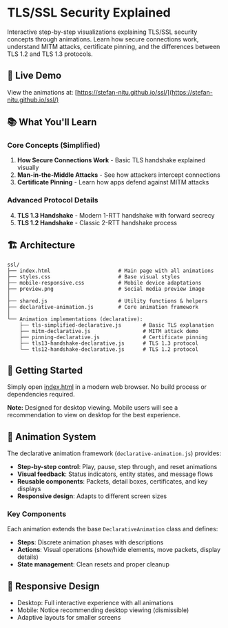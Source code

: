 # TLS/SSL Security Explained

Interactive step-by-step visualizations explaining TLS/SSL security concepts through animations. Learn how secure connections work, understand MITM attacks, certificate pinning, and the differences between TLS 1.2 and TLS 1.3 protocols.

## 🎯 Live Demo

View the animations at: [https://stefan-nitu.github.io/ssl/](https://stefan-nitu.github.io/ssl/)

## 📚 What You'll Learn

### Core Concepts (Simplified)
1. **How Secure Connections Work** - Basic TLS handshake explained visually
2. **Man-in-the-Middle Attacks** - See how attackers intercept connections
3. **Certificate Pinning** - Learn how apps defend against MITM attacks

### Advanced Protocol Details
4. **TLS 1.3 Handshake** - Modern 1-RTT handshake with forward secrecy
5. **TLS 1.2 Handshake** - Classic 2-RTT handshake process

## 🏗️ Architecture

```
ssl/
├── index.html                      # Main page with all animations
├── styles.css                      # Base visual styles
├── mobile-responsive.css           # Mobile device adaptations
├── preview.png                     # Social media preview image
│
├── shared.js                       # Utility functions & helpers
├── declarative-animation.js        # Core animation framework
│
└── Animation implementations (declarative):
    ├── tls-simplified-declarative.js       # Basic TLS explanation
    ├── mitm-declarative.js                 # MITM attack demo
    ├── pinning-declarative.js              # Certificate pinning
    ├── tls13-handshake-declarative.js      # TLS 1.3 protocol
    └── tls12-handshake-declarative.js      # TLS 1.2 protocol
```

## 🚀 Getting Started

Simply open [index.html](index.html) in a modern web browser. No build process or dependencies required.

**Note:** Designed for desktop viewing. Mobile users will see a recommendation to view on desktop for the best experience.

## 🎨 Animation System

The declarative animation framework (`declarative-animation.js`) provides:

- **Step-by-step control**: Play, pause, step through, and reset animations
- **Visual feedback**: Status indicators, entity states, and message flows
- **Reusable components**: Packets, detail boxes, certificates, and key displays
- **Responsive design**: Adapts to different screen sizes

### Key Components

Each animation extends the base `DeclarativeAnimation` class and defines:
- **Steps**: Discrete animation phases with descriptions
- **Actions**: Visual operations (show/hide elements, move packets, display details)
- **State management**: Clean resets and proper cleanup

## 📱 Responsive Design

- Desktop: Full interactive experience with all animations
- Mobile: Notice recommending desktop viewing (dismissible)
- Adaptive layouts for smaller screens